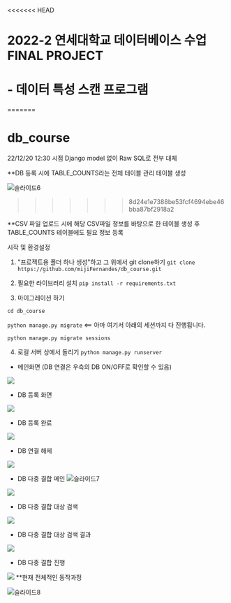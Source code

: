 <<<<<<< HEAD
# 2022-2 연세대학교 데이터베이스 수업 FINAL PROJECT
# - 데이터 특성 스캔 프로그램
=======
# db_course

22/12/20 12:30 시점 Django model 없이 Raw SQL로 전부 대체


**DB 등록 시에 TABLE_COUNTS라는 전체 테이블 관리 테이블 생성

![슬라이드6](https://user-images.githubusercontent.com/99490528/208578085-f17fd575-f947-4037-ba15-3214c630985c.PNG)
>>>>>>> 8d24e1e7388be53fcf4694ebe46bba87bf2918a2


**CSV 파일 업로드 시에 해당 CSV파일 정보를 바탕으로 한 테이블 생성 후 TABLE_COUNTS 테이블에도 필요 정보 등록

시작 및 환경설정

1. "프로젝트용 폴더 하나 생성"하고 그 위에서 git clone하기
```git clone https://github.com/mijiFernandes/db_course.git```


2. 필요한 라이브러리 설치
```pip install -r requirements.txt```


3. 마이그레이션 하기

```cd db_course```

```python manage.py migrate```     <== 아마 여기서 아래의 세션까지 다 진행됩니다.

```python manage.py migrate sessions```


4. 로컬 서버 상에서 돌리기
```python manage.py runserver```

 
 

* 메인화면 (DB 연결은 우측의 DB ON/OFF로 확인할 수 있음)

<img src="sources/main.png">


* DB 등록 화면

<img src="sources/dblogin.png">


* DB 등록 완료

<img src="sources/dbconnected.png">


* DB 연결 해제

<img src="sources/dbunconnected.png">

* DB 다중 결합 메인
![슬라이드7](https://user-images.githubusercontent.com/99490528/208578160-fedfc037-8d41-4198-842a-1f8f3c824095.PNG)

<img src="sources/multijoin_main.png">

* DB 다중 결합 대상 검색

<img src="sources/multijoin_search.png">

* DB 다중 결합 대상 검색 결과

<img src="sources/multijoin_searchresult.png">

* DB 다중 결합 진행

<img src="sources/multijoin_result.png">
**현재 전체적인 동작과정

![슬라이드8](https://user-images.githubusercontent.com/99490528/208578318-1127e2e3-fffb-4feb-a0b1-1cdad26f55b2.PNG)
